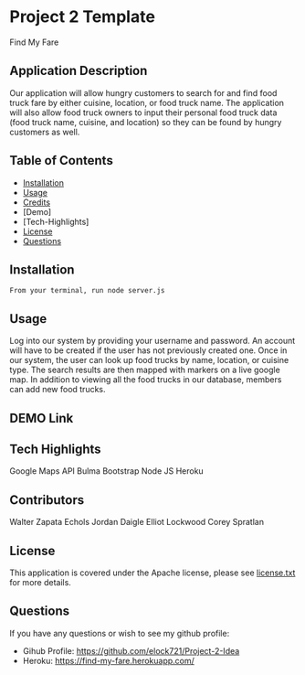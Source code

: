 # Project 2 Template

Find My Fare
## Application Description
Our application will allow hungry customers to search for and find food truck fare by either cuisine, location, or food truck name. The application will also allow food truck owners to input their personal food truck data (food truck name, cuisine, and location) so they can be found by hungry customers as well. 
## Table of Contents
*   [Installation](#installation)
*   [Usage](#usage)
*   [Credits](#Credits)
*   [Demo]
*   [Tech-Highlights]
*   [License](#license)
*   [Questions](#questions)
## Installation
```
From your terminal, run node server.js
```
## Usage
Log into our system by providing your username and password. An account will have to be created if the user has not previously created one. Once in our system, the user can look up food trucks by name, location, or cuisine type. The search results are then mapped with markers on a live google map. In addition to viewing all the food trucks in our database, members can add new food trucks.
## DEMO Link
## Tech Highlights
Google Maps API
Bulma
Bootstrap
Node JS
Heroku
## Contributors
Walter Zapata Echols
Jordan Daigle
Elliot Lockwood
Corey Spratlan
## License
This application is covered under the Apache license, please see [license.txt](license.txt) for more details.
## Questions
If you have any questions or wish to see my github profile:
* Gihub Profile: https://github.com/elock721/Project-2-Idea
* Heroku: https://find-my-fare.herokuapp.com/